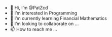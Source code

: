 - 👋 Hi, I’m @PatZcd
- 👀 I’m interested in Programming
- 🌱 I’m currently learning Financial Mathematics
- 💞️ I’m looking to collaborate on ...
- 📫 How to reach me ...

<!---
PatZcd/PatZcd is a ✨ special ✨ repository because its `README.md` (this file) appears on your GitHub profile.
You can click the Preview link to take a look at your changes.
--->
